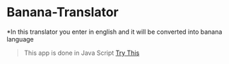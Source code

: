 # Banana-Translator
*In this translator you enter in english and it will be converted into banana language

>This app is done in Java Script
>[Try This](https://banana-fun-speak.netlify.app/)
